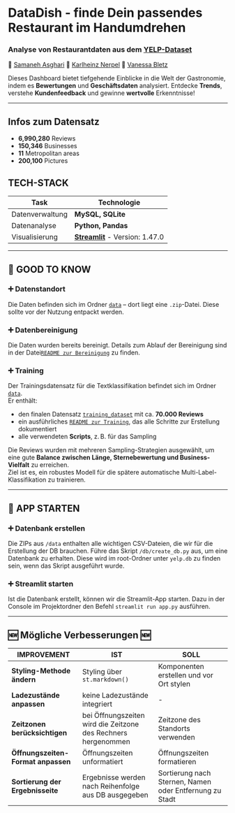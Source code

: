 # DataDish - finde Dein passendes Restaurant im Handumdrehen
### Analyse von Restaurantdaten aus dem [YELP-Dataset](https://business.yelp.com/data/resources/open-dataset/)
👥 [Samaneh Asghari](https://github.com/samaneh-asghari)
👥 [Karlheinz Nerpel](https://github.com/User-1175)
👥 [Vanessa Bletz](https://github.com/VanessaJohannsdottir)

Dieses Dashboard bietet tiefgehende Einblicke in die Welt der Gastronomie, indem es **Bewertungen** und **Geschäftsdaten** analysiert. Entdecke **Trends**, verstehe **Kundenfeedback** und gewinne **wertvolle** Erkenntnisse!

---

## Infos zum Datensatz
- **6,990,280** Reviews
- **150,346** Businesses
- **11** Metropolitan areas
- **200,100** Pictures

## TECH-STACK

| Task            | Technologie                                                   |
|-----------------|---------------------------------------------------------------|
| Datenverwaltung | **MySQL, SQLite**                                             |
| Datenanalyse    | **Python, Pandas**                                            |
| Visualisierung  | **[Streamlit](https://docs.streamlit.io/)** - Version: 1.47.0 |

---

## 💬 GOOD TO KNOW

### ➕ Datenstandort

Die Daten befinden sich im Ordner [`data`](./data/) – dort liegt eine `.zip`-Datei. Diese sollte vor der Nutzung entpackt werden.

### ➕ Datenbereinigung

Die Daten wurden bereits bereinigt. Details zum Ablauf der Bereinigung sind in der Datei[`README zur Bereinigung`](./cleaning/README.md) zu finden.

### ➕ Training

Der Trainingsdatensatz für die Textklassifikation befindet sich im Ordner  [`data`](./data/).  
Er enthält:

- den finalen Datensatz [`training_dataset`](./training/training_dataset_70k_balanced_token.zip) mit ca. **70.000 Reviews**  
- ein ausführliches [`README zur Training`](./training/README.md), das alle Schritte zur Erstellung dokumentiert  
- alle verwendeten **Scripts**, z. B. für das Sampling  

Die Reviews wurden mit mehreren Sampling-Strategien ausgewählt, um eine gute **Balance zwischen Länge, Sternebewertung und Business-Vielfalt** zu erreichen.  
Ziel ist es, ein robustes Modell für die spätere automatische Multi-Label-Klassifikation zu trainieren.

--- 
## 🚀 APP STARTEN

### ➕ Datenbank erstellen

Die ZIPs aus `/data` enthalten alle wichtigen CSV-Dateien, die wir für die Erstellung der DB brauchen. 
Führe das Skript `/db/create_db.py` aus, um eine Datenbank zu erhalten. Diese wird im root-Ordner unter `yelp.db` zu finden sein, wenn das Skript ausgeführt wurde.

### ➕ Streamlit starten

Ist die Datenbank erstellt, können wir die Streamlit-App starten. Dazu in der Console im Projektordner den Befehl `streamlit run app.py` ausführen.

---

## 🆕 Mögliche Verbesserungen 🆕

| IMPROVEMENT                        | IST                                                           | SOLL                                                    |
|------------------------------------|---------------------------------------------------------------|---------------------------------------------------------|
| **Styling-Methode ändern**         | Styling über `st.markdown()`                                  | Komponenten erstellen und vor Ort stylen                |
| **Ladezustände anpassen**          | keine Ladezustände integriert                                 | -                                                       |
| **Zeitzonen berücksichtigen**      | bei Öffnungszeiten wird die Zeitzone des Rechners hergenommen | Zeitzone des Standorts verwenden                        |
| **Öffnungszeiten-Format anpassen** | Öffnungszeiten unformatiert                                   | Öffnungszeiten formatieren                              |
| **Sortierung der Ergebnisseite**   | Ergebnisse werden nach Reihenfolge aus DB ausgegeben          | Sortierung nach Sternen, Namen oder Entfernung zu Stadt |